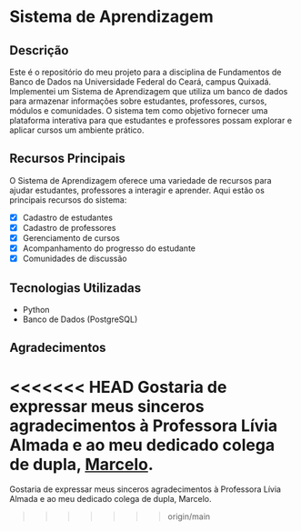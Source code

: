 # Sistema de Aprendizagem

## Descrição
Este é o repositório do meu projeto para a disciplina de Fundamentos de Banco de Dados na Universidade Federal do Ceará, campus Quixadá. Implementei um Sistema de Aprendizagem que utiliza um banco de dados para armazenar informações sobre estudantes, professores, cursos, módulos e comunidades. O sistema tem como objetivo fornecer uma plataforma interativa para que estudantes e professores possam explorar e aplicar cursos um ambiente prático. 

## Recursos Principais
O Sistema de Aprendizagem oferece uma variedade de recursos para ajudar estudantes, professores a interagir e aprender. Aqui estão os principais recursos do sistema:

- [x] Cadastro de estudantes
- [x] Cadastro de professores
- [x] Gerenciamento de cursos
- [x] Acompanhamento do progresso do estudante
- [x] Comunidades de discussão

## Tecnologias Utilizadas
- Python
- Banco de Dados (PostgreSQL)

## Agradecimentos
<<<<<<< HEAD
Gostaria de expressar meus sinceros agradecimentos à Professora Lívia Almada e ao meu dedicado colega de dupla, [Marcelo](https://github.com/marcelobjr1). 
=======
Gostaria de expressar meus sinceros agradecimentos à Professora Lívia Almada e ao meu dedicado colega de dupla, Marcelo. 
>>>>>>> origin/main
